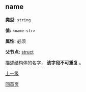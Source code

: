 name
----------

**类型:** `string`

**值:** `<name-str>`

**属性:** 必须

**父节点:** [struct](struct.md)

描述结构体的名字， **该字段不可重复** 。

[上一级](../jsoncgen.md)

[回首页](../../index.md)